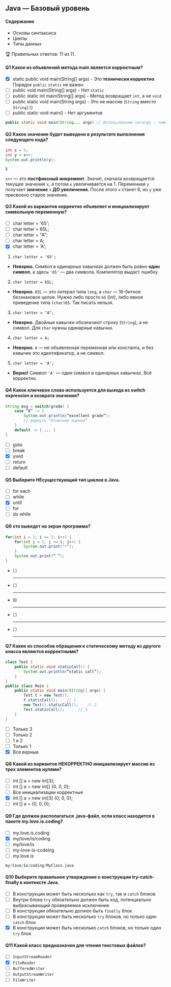 ## Java — Базовый уровень

#### Содержание
* Основы синтаксиса
* Циклы
* Типы данных

🏆 Правильных ответов: 11 из 11.

#### Q1 Какое из объявлений метода main является корректным?
- [x] static public void main(String[] args) - Это **технически корректно**. Порядок `public` `static` не важен.
- [ ] public void main(String[] args) -  Нет `static`
- [ ] public static int main(String[] args) - Метод возвращает `int`, а не `void`
- [ ] public static void main(String args) - Это не массив (`String` вместо `String[]`)
- [ ] public static void main() -  Нет аргументов
```java
public static void main(String... args) // Использование varargs — тоже корректно
```

#### Q2 Какое значение будет выведено в результате выполнения следующего кода?
```java
int x = 5;
int y = x++;
System.out.println(y);
```
```console
5
```
`x++` — это **постфиксный инкремент**. Значит, сначала возвращается текущее значение `x`, а потом `x` увеличивается на 1. Переменная `y` получает **значение** `x` **ДО увеличения**. После этого `x` станет 6, но `y` уже присвоено старое значение.

#### Q3 Какой из вариантов корректно объявляет и инициализирует символьную переменную?
- [ ] char letter = '65';
- [ ] char letter = 65L;
- [ ] char letter = "A";
- [ ] char letter = A;
- [x] char letter = 'A';

1. `char letter = '65';`
* **Неверно**. Символ в одинарных кавычках должен быть ровно **один символ**, а здесь `'65'` — два символа. Компилятор выдаст ошибку.
2. `char letter = 65L;`
* **Неверно**. `65L` — это литерал типа `long`, а `char` — 16-битное беззнаковое целое. Нужно либо просто `65` (int), либо явное приведение типа `(char)65`. Так писать нельзя.
3. `char letter = "A";`
* **Неверно**. Двойные кавычки обозначают строку (`String`), а не символ. Для `char` нужны одинарные кавычки.
4. `char letter = A;`
* **Неверно**. `A` — не объявленная переменная или константа, и без кавычек это идентификатор, а не символ.
5. `char letter = 'A';`
* **Верно!** Символ `'A'` — один символ в одинарных кавычках. Всё корректно.

#### Q4 Какое ключевое слово используется для выхода из switch expression и возврата значения?
```java
String msg = switch(grade) {
    case “A” -> {
        System.out.println(“excellent grade”);
        // вернуть “Отличная оценка”
    }
    default -> { ... }
}
```
- [ ] goto
- [ ] break
- [x] yield
- [ ] return
- [ ] default

#### Q5 Выберите НЕсуществующий тип циклов в Java.
- [ ] for each
- [ ] while
- [x] until
- [ ] for
- [ ] do while

#### Q6 xто выведет на экран программа?
```java
for(int i = 1; i <= 3; i++) {
    for(int j = 1; j <= i; j++) {
        System.out.print("*");
    }
    System.out.print(“ “);
}
```
- [ ] *****
- [ ] * *** *****
- [x] * ** ***
- [ ] *** ** *
- [ ] * * *

#### Q7 Какие из способов обращения к статическому методу из другого класса являются корректными?
```java
class Test {
    public static void staticCall() {
        System.out.println(“static call”);
    }
}
public class Main {
    public static void main(String[] args) {
        Test t = new Test();
        t.staticCall();    // 1
        new Test().staticCall();    // 2
        Test.staticCall();      // 3
    }
}
```
- [ ] Только 3
- [ ] Только 2
- [ ] 1 и 2
- [ ] Только 1
- [x] Все верные

#### Q8 Какой из вариантов НЕКОРРЕКТНО инициализирует массив из трех элементов нулями?

- [ ] int [] a = new int[3];
- [ ] int [] a = new int[] {0, 0, 0};
- [ ] Все инициализации корректные
- [x] int [] a = new int[3] {0, 0, 0};
- [ ] int [] a = {0, 0, 0};

#### Q9 Где должен располагаться .java-файл, если класс находится в пакете my.love.is.coding?
- [ ] my.love.is.coding
- [x] my/love/is/coding
- [ ] my/love/is
- [ ] my-love-is-codeing
- [ ] my.love.is
```swift
my/love/is/coding/MyClass.java
```
#### Q10 Выберите правильное утверждение о конструкции try-catch-finally в контексте Java.
- [ ] В конструкции может быть несколько как `try`, так и `catch` блоков
- [ ] Внутри блока `try` обязательно должен быть код, потенциально выбрасывающий проверяемое исключение
- [ ] В конструкции обязательно должен быть `finally` блок
- [ ] В конструкции может быть несколько `try` блоков, но только один `catch` блок
- [x] В конструкции может быть несколько `catch` блоков, но только один `try` блок

#### Q11 Какой класс предназначен для чтения текстовых файлов?
- [ ] `InputStreamReader`
- [x] `FileReader`
- [ ] `BufferedWriter`
- [ ] `OutputStreamWriter`
- [ ] `FileWriter`
